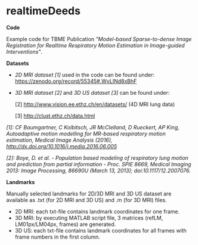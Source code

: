 # realtimeDeeds
**Code**<p>
Example code for TBME Publication *"Model-based Sparse-to-dense Image Registration for Realtime Respiratory Motion Estimation in Image-guided Interventions"*.<p>


**Datasets**<p>
- *2D MRI dataset [1]* used in the code can be found under: https://zenodo.org/record/55345#.WvLINd8xBhF <p>

- *3D MRI dataset [2]* and *3D US dataset [3]* can be found under:<p>
  [2] http://www.vision.ee.ethz.ch/en/datasets/ (4D MRI lung data) <p>
  [3] http://clust.ethz.ch/data.html <p>

*[1]: CF Baumgartner, C Kolbitsch, JR McClelland, D Rueckert, AP King, Autoadaptive motion modelling for MR-based respiratory motion estimation, Medical Image Analysis (2016), http://dx.doi.org/10.1016/j.media.2016.06.005* <p>
*[2]: Boye, D. et al. - Population based modeling of respiratory lung motion and prediction from partial information - Proc. SPIE 8669, Medical Imaging 2013: Image Processing, 86690U (March 13, 2013); doi:10.1117/12.2007076.*<p>
<p>

<b>Landmarks</b><p>
Manually selected landmarks for 2D/3D MRI and 3D US dataset are available as .txt (for 2D MRI and 3D US) and .m (for 3D MRI) files. 
- 2D MRI: each txt-file contains landmark coordinates for one frame.
- 3D MRI: by executing MATLAB script file, 3 matrices (refLM, LM01px/LM04px, frames) are generated. 
- 3D US:  each txt-file contains landmark coordinates for all frames with frame numbers in the first column.
